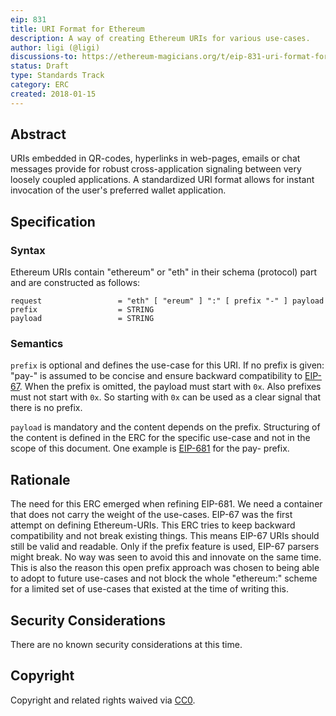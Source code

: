 ```yaml
---
eip: 831
title: URI Format for Ethereum
description: A way of creating Ethereum URIs for various use-cases.
author: ligi (@ligi)
discussions-to: https://ethereum-magicians.org/t/eip-831-uri-format-for-ethereum/10105
status: Draft
type: Standards Track
category: ERC
created: 2018-01-15
---
```


## Abstract

URIs embedded in QR-codes, hyperlinks in web-pages, emails or chat messages provide for robust cross-application signaling between very loosely coupled applications. A standardized URI format allows for instant invocation of the user's preferred wallet application.

## Specification

### Syntax

Ethereum URIs contain "ethereum" or "eth" in their schema (protocol) part and are constructed as follows:

    request                 = "eth" [ "ereum" ] ":" [ prefix "-" ] payload
    prefix                  = STRING
    payload                 = STRING

### Semantics

`prefix` is optional and defines the use-case for this URI. If no prefix is given: "pay-" is assumed to be concise and ensure backward compatibility to [EIP-67](./eip-67.md). When the prefix is omitted, the payload must start with `0x`. Also prefixes must not start with `0x`. So starting with `0x` can be used as a clear signal that there is no prefix.

`payload` is mandatory and the content depends on the prefix. Structuring of the content is defined in the ERC for the specific use-case and not in the scope of this document. One example is [EIP-681](./eip-681) for the pay- prefix.

## Rationale

The need for this ERC emerged when refining EIP-681. We need a container that does not carry the weight of the use-cases. EIP-67 was the first attempt on defining Ethereum-URIs. This ERC tries to keep backward compatibility and not break existing things. This means EIP-67 URIs should still be valid and readable. Only if the prefix feature is used, EIP-67 parsers might break. No way was seen to avoid this and innovate on the same time. This is also the reason this open prefix approach was chosen to being able to adopt to future use-cases and not block the whole "ethereum:" scheme for a limited set of use-cases that existed at the time of writing this.

## Security Considerations

There are no known security considerations at this time.

## Copyright

Copyright and related rights waived via [CC0](../LICENSE.md).

